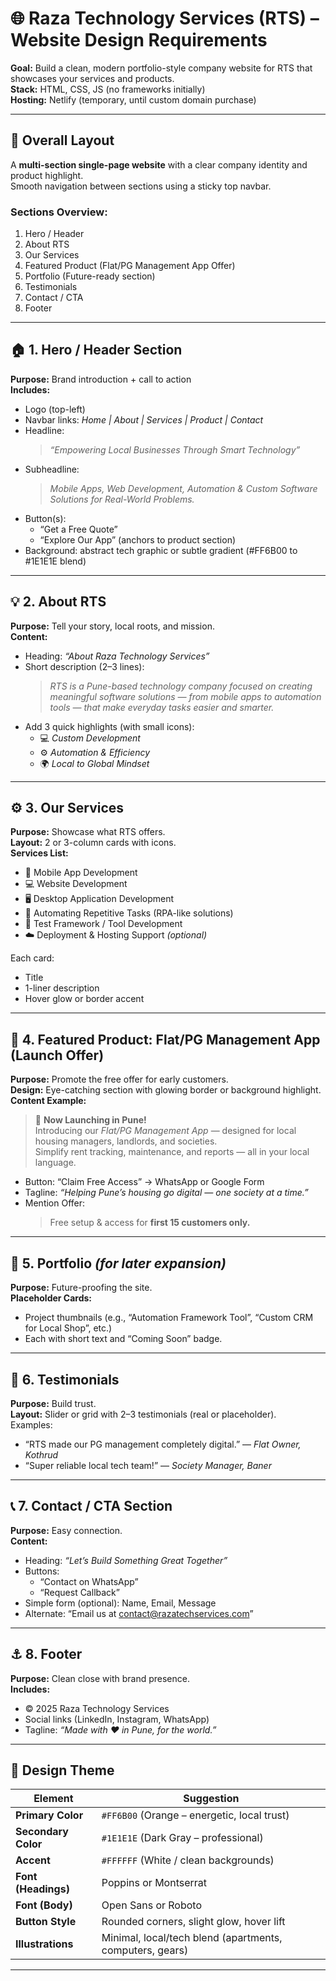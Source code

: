 # 🌐 Raza Technology Services (RTS) – Website Design Requirements
**Goal:** Build a clean, modern portfolio-style company website for RTS that showcases your services and products.  
**Stack:** HTML, CSS, JS (no frameworks initially)  
**Hosting:** Netlify (temporary, until custom domain purchase)  

---

## 🧭 Overall Layout
A **multi-section single-page website** with a clear company identity and product highlight.  
Smooth navigation between sections using a sticky top navbar.

### Sections Overview:
1. Hero / Header  
2. About RTS  
3. Our Services  
4. Featured Product (Flat/PG Management App Offer)  
5. Portfolio (Future-ready section)  
6. Testimonials  
7. Contact / CTA  
8. Footer  

---

## 🏠 1. Hero / Header Section
**Purpose:** Brand introduction + call to action  
**Includes:**
- Logo (top-left)
- Navbar links: *Home | About | Services | Product | Contact*
- Headline:  
  > *“Empowering Local Businesses Through Smart Technology”*  
- Subheadline:  
  > *Mobile Apps, Web Development, Automation & Custom Software Solutions for Real-World Problems.*  
- Button(s):
  - “Get a Free Quote”
  - “Explore Our App” (anchors to product section)
- Background: abstract tech graphic or subtle gradient (#FF6B00 to #1E1E1E blend)

---

## 💡 2. About RTS
**Purpose:** Tell your story, local roots, and mission.  
**Content:**
- Heading: *“About Raza Technology Services”*
- Short description (2–3 lines):  
  > *RTS is a Pune-based technology company focused on creating meaningful software solutions — from mobile apps to automation tools — that make everyday tasks easier and smarter.*  
- Add 3 quick highlights (with small icons):  
  - 💻 *Custom Development*  
  - ⚙️ *Automation & Efficiency*  
  - 🌍 *Local to Global Mindset*

---

## ⚙️ 3. Our Services
**Purpose:** Showcase what RTS offers.  
**Layout:** 2 or 3-column cards with icons.  
**Services List:**
- 📱 Mobile App Development  
- 💻 Website Development  
- 🖥️ Desktop Application Development  
- 🤖 Automating Repetitive Tasks (RPA-like solutions)  
- 🧪 Test Framework / Tool Development  
- ☁️ Deployment & Hosting Support *(optional)*

Each card:
- Title
- 1-liner description
- Hover glow or border accent

---

## 📱 4. Featured Product: Flat/PG Management App (Launch Offer)
**Purpose:** Promote the free offer for early customers.  
**Design:** Eye-catching section with glowing border or background highlight.  
**Content Example:**

> 🎉 **Now Launching in Pune!**  
> Introducing our *Flat/PG Management App* — designed for local housing managers, landlords, and societies.  
> Simplify rent tracking, maintenance, and reports — all in your local language.

- Button: “Claim Free Access” → WhatsApp or Google Form  
- Tagline: *“Helping Pune’s housing go digital — one society at a time.”*  
- Mention Offer:  
  > Free setup & access for **first 15 customers only.**

---

## 🧾 5. Portfolio *(for later expansion)*
**Purpose:** Future-proofing the site.  
**Placeholder Cards:**
- Project thumbnails (e.g., “Automation Framework Tool”, “Custom CRM for Local Shop”, etc.)  
- Each with short text and “Coming Soon” badge.

---

## 💬 6. Testimonials
**Purpose:** Build trust.  
**Layout:** Slider or grid with 2–3 testimonials (real or placeholder).  
Examples:
- “RTS made our PG management completely digital.” — *Flat Owner, Kothrud*  
- “Super reliable local tech team!” — *Society Manager, Baner*  

---

## 📞 7. Contact / CTA Section
**Purpose:** Easy connection.  
**Content:**
- Heading: *“Let’s Build Something Great Together”*  
- Buttons:
  - “Contact on WhatsApp”
  - “Request Callback”
- Simple form (optional): Name, Email, Message
- Alternate: “Email us at contact@razatechservices.com”

---

## ⚓ 8. Footer
**Purpose:** Clean close with brand presence.  
**Includes:**
- © 2025 Raza Technology Services  
- Social links (LinkedIn, Instagram, WhatsApp)  
- Tagline: *“Made with ❤️ in Pune, for the world.”*

---

## 🎨 Design Theme
| Element | Suggestion |
|----------|-------------|
| **Primary Color** | `#FF6B00` (Orange – energetic, local trust) |
| **Secondary Color** | `#1E1E1E` (Dark Gray – professional) |
| **Accent** | `#FFFFFF` (White / clean backgrounds) |
| **Font (Headings)** | Poppins or Montserrat |
| **Font (Body)** | Open Sans or Roboto |
| **Button Style** | Rounded corners, slight glow, hover lift |
| **Illustrations** | Minimal, local/tech blend (apartments, computers, gears) |

---
